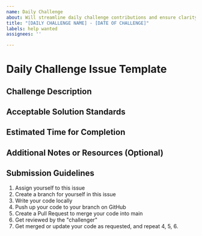 ```yaml
---
name: Daily Challenge
about: Will streamline daily challenge contributions and ensure clarity
title: "[DAILY CHALLENGE NAME] - [DATE OF CHALLENGE]"
labels: help wanted
assignees: ''

---
```


# Daily Challenge Issue Template

## Challenge Description
<!-- 
Provide a detailed description of the challenge here. 
Include any specific requirements or instructions necessary for understanding the challenge.
-->

## Acceptable Solution Standards
<!--
List the criteria for what constitutes an acceptable solution to the challenge. 
This section should clearly define the standards that the solution must meet in order to be considered valid. 
Include any specific requirements related to the following:

- Code quality and style guidelines
- Performance considerations
- Functional requirements
-->

## Estimated Time for Completion
<!--
Provide an estimate of the time it should take an average participant to complete the challenge. 
Remember, challenges should be designed to be completed in 30 minutes or less.

- Estimated time: ___ minutes
-->

## Additional Notes or Resources (Optional)
<!--
If there are any additional notes, hints, or resources (like links to documentation or related topics) that might help participants, include them here.  Or just delete this field or leave it blank.
-->

## Submission Guidelines
1. Assign yourself to this issue
2. Create a branch for yourself in this issue
3. Write your code locally
4. Push up your code to your branch on GitHub
5. Create a Pull Request to merge your code into main
6. Get reviewed by the "challenger"
7. Get merged or update your code as requested, and repeat 4, 5, 6.
